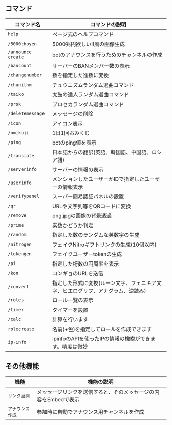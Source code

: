 ## コマンド
| コマンド名 | コマンドの説明|
|---|---|
|`help`|ページ式のヘルプコマンド|
|`/5000choyen`|5000兆円欲しい!!風の画像生成|
|`/announce create`|botのアナウンスを行うためのチャンネルの作成|
|`/bancount`|サーバーのBANメンバー数の表示|
|`/changenumber`|数を指定した進数に変換|
|`/chunithm`|チュウニズムランダム選曲コマンド|
|`/taiko`|太鼓の達人ランダム選曲コマンド|
|`/prsk`|プロセカランダム選曲コマンド|
|`/deletemessage`|メッセージの削除|
|`/icon`|アイコン表示|
|`/omikuji`|1日1回おみくじ|
|`/ping`|botのping値を表示|
|`/translate`|日本語からの翻訳(英語、韓国語、中国語、ロシア語)|
|`/serverinfo`|サーバーの情報の表示|
|`/userinfo`|メンションしたユーザーかIDで指定したユーザーの情報表示|
|`/verifypanel`|スーパー簡易認証パネルの設置|
|`/qr`|URLや文字列等をQRコードに変換|
|`/remove`|png,jpgの画像の背景透過|
|`/prime`|素数かどうか判定|
|`/random`|指定した数のランダムな英数字の生成|
|`/nitrogen`|フェイクNitroギフトリンクの生成(10個以内)|
|`/tokengen`|フェイクユーザーtokenの生成|
|`/pi`|指定した桁数の円周率を表示|
|`/kon`|コンギョのURLを送信|
|`/convert`|指定した形式に変換(ルーン文字、フェニキア文字、ヒエログリフ、アナグラム、逆読み)|
|`/roles`|ロール一覧の表示|
|`/timer`|タイマーを設置|
|`/calc`|計算を行います|
|`rolecreate`|名前(+色)を指定してロールを作成できます|
|`ip-info`|ipinfoのAPIを使ったIPの情報の検索ができます。精度は微妙|

## その他機能
| 機能 | 機能の説明|
|---|---|
|`リンク展開`|メッセージリンクを送信すると、そのメッセージの内容をEmbedで表示|
|`アナウンス作成`|参加時に自動でアナウンス用チャンネルを作成|

